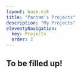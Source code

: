 ```yaml
---
layout: base.njk
title: "Parham's Projects"
description: "My Projects"
eleventyNavigation:
  key: Projects
  order: 3
---
```


## To be filled up\!
